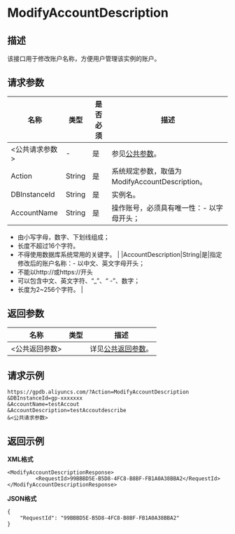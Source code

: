 # ModifyAccountDescription

## 描述

该接口用于修改账户名称，方便用户管理该实例的账户。

## 请求参数

|名称|类型|是否必须|描述|
|--|--|----|--|
|<公共请求参数\>|-|是|参见[公共参数](/intl.zh-CN/API参考/公共参数.md)。|
|Action|String|是|系统规定参数，取值为ModifyAccountDescription。|
|DBInstanceId|String|是|实例名。|
|AccountName|String|是|操作账号，必须具有唯一性：-   以字母开头；
-   由小写字母，数字、下划线组成；
-   长度不超过16个字符。
-   不得使用数据库系统常用的关键字。 |
|AccountDescription|String|是|指定修改后的账户名称：-   以中文、英文字母开头；
-   不能以http://或https://开头
-   可以包含中文、英文字符、“\_”、“ -”、数字；
-   长度为2~256个字符。 |

## 返回参数

|名称|类型|描述|
|--|--|--|
|<公共返回参数\>| |详见[公共返回参数](/intl.zh-CN/API参考/公共参数.mdsection_apd_1rv_3bb)。|

## 请求示例

```
https://gpdb.aliyuncs.com/?Action=ModifyAccountDescription
&DBInstanceId=gp-xxxxxxx
&AccountName=testAccout
&AccountDescription=testAccoutdescribe
&<公共请求参数>
```

## 返回示例

**XML格式**

```
<ModifyAccountDescriptionResponse>
         <RequestId>99BBBD5E-B5D8-4FC8-B8BF-FB1A0A38BBA2</RequestId>
</ModifyAccountDescriptionResponse>
```

**JSON格式**

```
{
    "RequestId": "99BBBD5E-B5D8-4FC8-B8BF-FB1A0A38BBA2"
}
```

